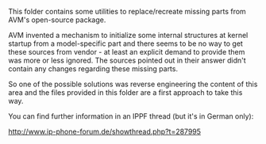This folder contains some utilities to replace/recreate missing parts from AVM's open-source package.

AVM invented a mechanism to initialize some internal structures at kernel startup from a model-specific part and there seems to be 
no way to get these sources from vendor - at least an explicit demand to provide them was more or less ignored. The sources pointed
out in their answer didn't contain any changes regarding these missing parts.

So one of the possible solutions was reverse engineering the content of this area and the files provided in this folder are a first
approach to take this way.

You can find further information in an IPPF thread (but it's in German only):

http://www.ip-phone-forum.de/showthread.php?t=287995
